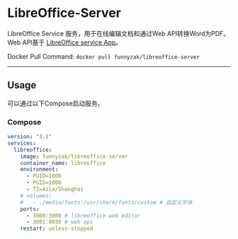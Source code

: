 # LibreOffice-Server

LibreOffice Service 服务，用于在线编辑文档和通过Web API转换Word为PDF。Web API基于 [LibreOffice service App](https://github.com/funnyzak/libreoffice-server)。

Docker Pull Command: `docker pull funnyzak/libreoffice-server`


---


## Usage

可以通过以下Compose启动服务。
### Compose 

```yml
version: "3.1"
services:
  libreoffice:
    image: funnyzak/libreoffice-server
    container_name: libreoffice
    environment:
      - PUID=1000
      - PGID=1000
      - TZ=Asia/Shanghai
    # volumes:
    #   - ./media/fonts:/usr/share/fonts/custom # 自定义字体
    ports:
      - 3000:3000 # libreoffice web editor
      - 3001:8038 # web api
    restart: unless-stopped
```
